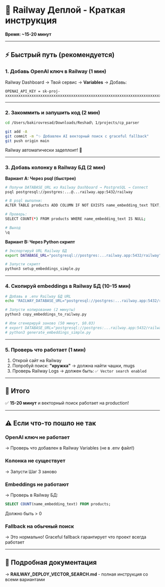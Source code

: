 # 🚀 Railway Деплой - Краткая инструкция

**Время: ~15-20 минут**

---

## ⚡ Быстрый путь (рекомендуется)

### 1. Добавь OpenAI ключ в Railway (1 мин)

Railway Dashboard → Твой сервис → **Variables** → Добавь:
```
OPENAI_API_KEY = sk-proj-xxxxxxxxxxxxxxxxxxxxxxxxxxxxxxxxxxxxxxxxxxxxxxxxxxxxxxxxxxxxxxxxxxxxxxxxxxxxxxxxxxxxxxxxxxxxxxxxxxxxxxxxxxxxxxxxxxxxxxxx
```

---

### 2. Закоммить и запушить код (2 мин)

```bash
cd /Users/bakirovresad/Downloads/Reshad\ 1/projects/cp_parser

git add -A
git commit -m "✨ Добавлен AI векторный поиск с graceful fallback"
git push origin main
```

Railway автоматически задеплоит! 🚀

---

### 3. Добавь колонку в Railway БД (2 мин)

**Вариант A: Через psql (быстрее)**

```bash
# Получи DATABASE_URL из Railway Dashboard → PostgreSQL → Connect
psql postgresql://postgres:...@...railway.app:5432/railway

# В psql выполни:
ALTER TABLE products ADD COLUMN IF NOT EXISTS name_embedding_text TEXT;

# Проверь:
SELECT COUNT(*) FROM products WHERE name_embedding_text IS NULL;

# Выход
\q
```

**Вариант B: Через Python скрипт**

```bash
# Экспортируй URL Railway БД
export DATABASE_URL="postgresql://postgres:...railway.app:5432/railway"

# Запусти скрипт
python3 setup_embeddings_simple.py
```

---

### 4. Скопируй embeddings в Railway БД (10-15 мин)

```bash
# Добавь в .env Railway БД URL
echo 'RAILWAY_DATABASE_URL="postgresql://postgres:...railway.app:5432/railway"' >> .env

# Запусти копирование (2 минуты)
python3 copy_embeddings_to_railway.py

# Или сгенерируй заново (50 минут, $0.03)
# export DATABASE_URL="postgresql://postgres:...railway.app:5432/railway"
# python3 generate_embeddings_simple.py
```

---

### 5. Проверь что работает (1 мин)

1. Открой сайт на Railway
2. Попробуй поиск: **"кружка"** → должна найти чашки, mugs
3. Проверь Railway Logs → должен быть: `✅ Vector search enabled`

---

## 🎯 Итого

✅ **15-20 минут** и векторный поиск работает на production!

---

## ⚠️ Если что-то пошло не так

### OpenAI ключ не работает
→ Проверь что добавлен в Railway Variables (не в .env файл!)

### Колонка не существует
→ Запусти Шаг 3 заново

### Embeddings не работают
→ Проверь в Railway БД:
```sql
SELECT COUNT(name_embedding_text) FROM products;
```
Должно быть > 0

### Fallback на обычный поиск
→ Это нормально! Graceful fallback гарантирует что проект всегда работает

---

## 📖 Подробная документация

→ **RAILWAY_DEPLOY_VECTOR_SEARCH.md** - полная инструкция со всеми вариантами

